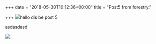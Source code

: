 +++
date = "2018-05-30T10:12:36+00:00"
title = "Post5 from forestry."

+++
![](http://image.superstreetonline.com/f/38046207+re0+cr1+ar0/htup-1109-01%2B1997-honda-civic-dx%2Bcover.jpg)hello dis be post 5

asdasdasd

![](http://image.superstreetonline.com/f/38046207+re0+cr1+ar0/htup-1109-01%2B1997-honda-civic-dx%2Bcover.jpg)